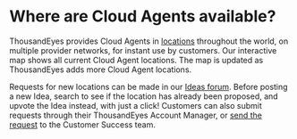 # Where are Cloud Agents available?

ThousandEyes provides Cloud Agents in [locations](https://www.thousandeyes.com/product/cloud-agents) throughout the world, on multiple provider networks, for instant use by customers. Our interactive map shows all current Cloud Agent locations. The map is updated as ThousandEyes adds more Cloud Agent locations.

Requests for new locations can be made in our [Ideas forum](https://success.thousandeyes.com/PublicIdeasPage). Before posting a new Idea, search to see if the location has already been proposed, and upvote the Idea instead, with just a click! Customers can also submit requests through their ThousandEyes Account Manager, or [send the request](mailto:support@thousandeyes.com?subject=request+for+new+Cloud+Agent+location) to the Customer Success team.

